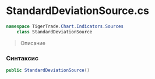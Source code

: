 
# StandardDeviationSource.cs
```csharp
namespace TigerTrade.Chart.Indicators.Sources  
    class StandardDeviationSource
```

> Описание

### Синтаксис
```csharp
public StandardDeviationSource()
```

